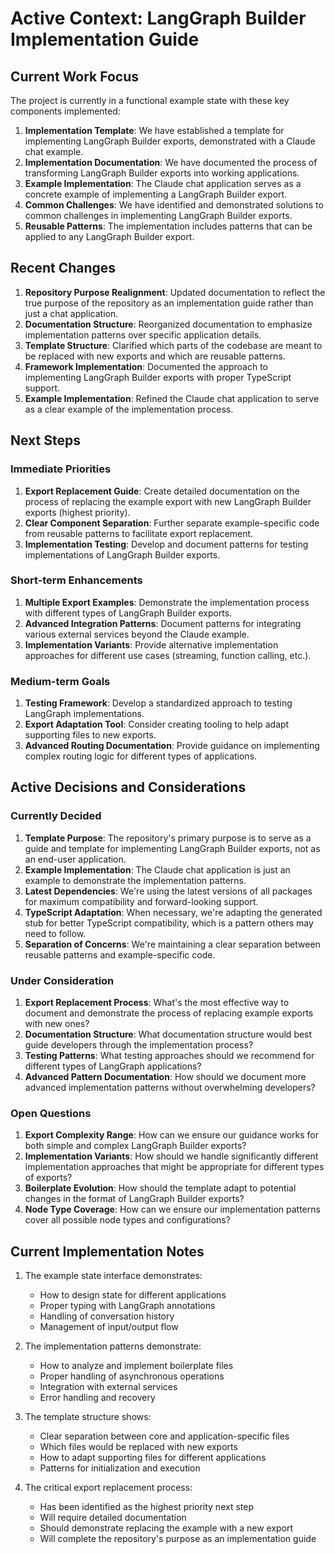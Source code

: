 # Active Context: LangGraph Builder Implementation Guide

## Current Work Focus

The project is currently in a functional example state with these key components implemented:

1. **Implementation Template**: We have established a template for implementing LangGraph Builder exports, demonstrated with a Claude chat example.
2. **Implementation Documentation**: We have documented the process of transforming LangGraph Builder exports into working applications.
3. **Example Implementation**: The Claude chat application serves as a concrete example of implementing a LangGraph Builder export.
4. **Common Challenges**: We have identified and demonstrated solutions to common challenges in implementing LangGraph Builder exports.
5. **Reusable Patterns**: The implementation includes patterns that can be applied to any LangGraph Builder export.

## Recent Changes

1. **Repository Purpose Realignment**: Updated documentation to reflect the true purpose of the repository as an implementation guide rather than just a chat application.
2. **Documentation Structure**: Reorganized documentation to emphasize implementation patterns over specific application details.
3. **Template Structure**: Clarified which parts of the codebase are meant to be replaced with new exports and which are reusable patterns.
4. **Framework Implementation**: Documented the approach to implementing LangGraph Builder exports with proper TypeScript support.
5. **Example Implementation**: Refined the Claude chat application to serve as a clear example of the implementation process.

## Next Steps

### Immediate Priorities

1. **Export Replacement Guide**: Create detailed documentation on the process of replacing the example export with new LangGraph Builder exports (highest priority).
2. **Clear Component Separation**: Further separate example-specific code from reusable patterns to facilitate export replacement.
3. **Implementation Testing**: Develop and document patterns for testing implementations of LangGraph Builder exports.

### Short-term Enhancements

1. **Multiple Export Examples**: Demonstrate the implementation process with different types of LangGraph Builder exports.
2. **Advanced Integration Patterns**: Document patterns for integrating various external services beyond the Claude example.
3. **Implementation Variants**: Provide alternative implementation approaches for different use cases (streaming, function calling, etc.).

### Medium-term Goals

1. **Testing Framework**: Develop a standardized approach to testing LangGraph implementations.
2. **Export Adaptation Tool**: Consider creating tooling to help adapt supporting files to new exports.
3. **Advanced Routing Documentation**: Provide guidance on implementing complex routing logic for different types of applications.

## Active Decisions and Considerations

### Currently Decided

1. **Template Purpose**: The repository's primary purpose is to serve as a guide and template for implementing LangGraph Builder exports, not as an end-user application.
2. **Example Implementation**: The Claude chat application is just an example to demonstrate the implementation patterns.
3. **Latest Dependencies**: We're using the latest versions of all packages for maximum compatibility and forward-looking support.
4. **TypeScript Adaptation**: When necessary, we're adapting the generated stub for better TypeScript compatibility, which is a pattern others may need to follow.
5. **Separation of Concerns**: We're maintaining a clear separation between reusable patterns and example-specific code.

### Under Consideration

1. **Export Replacement Process**: What's the most effective way to document and demonstrate the process of replacing example exports with new ones?
2. **Documentation Structure**: What documentation structure would best guide developers through the implementation process?
3. **Testing Patterns**: What testing approaches should we recommend for different types of LangGraph applications?
4. **Advanced Pattern Documentation**: How should we document more advanced implementation patterns without overwhelming developers?

### Open Questions

1. **Export Complexity Range**: How can we ensure our guidance works for both simple and complex LangGraph Builder exports?
2. **Implementation Variants**: How should we handle significantly different implementation approaches that might be appropriate for different types of exports?
3. **Boilerplate Evolution**: How should the template adapt to potential changes in the format of LangGraph Builder exports?
4. **Node Type Coverage**: How can we ensure our implementation patterns cover all possible node types and configurations?

## Current Implementation Notes

1. The example state interface demonstrates:
   - How to design state for different applications
   - Proper typing with LangGraph annotations
   - Handling of conversation history
   - Management of input/output flow

2. The implementation patterns demonstrate:
   - How to analyze and implement boilerplate files
   - Proper handling of asynchronous operations
   - Integration with external services
   - Error handling and recovery

3. The template structure shows:
   - Clear separation between core and application-specific files
   - Which files would be replaced with new exports
   - How to adapt supporting files for different applications
   - Patterns for initialization and execution

4. The critical export replacement process:
   - Has been identified as the highest priority next step
   - Will require detailed documentation
   - Should demonstrate replacing the example with a new export
   - Will complete the repository's purpose as an implementation guide
